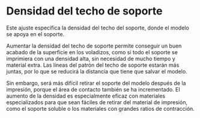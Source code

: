 Densidad del techo de soporte
====
Este ajuste especifica la densidad del techo del soporte, donde el modelo se apoya en el soporte.

Aumentar la densidad del techo de soporte permite conseguir un buen acabado de la superficie en los voladizos, como si todo el soporte se imprimiera con una densidad alta, sin necesidad de mucho tiempo y material extra. Las líneas del patrón del techo de soporte estarán más juntas, por lo que se reducirá la distancia que tiene que salvar el modelo.

Sin embargo, será más difícil retirar el soporte del modelo después de la impresión, porque el área de contacto también se ha incrementado. El aumento de la densidad es especialmente eficaz con materiales especializados para que sean fáciles de retirar del material de impresión, como el soporte soluble o los materiales con grandes ratios de contracción.